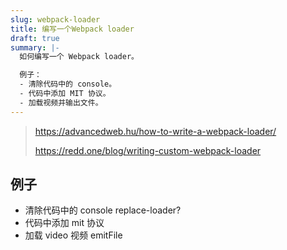 ```yaml
---
slug: webpack-loader
title: 编写一个Webpack loader
draft: true
summary: |-
  如何编写一个 Webpack loader。

  例子：
  - 清除代码中的 console。
  - 代码中添加 MIT 协议。
  - 加载视频并输出文件。
---
```


> https://advancedweb.hu/how-to-write-a-webpack-loader/
>
> https://redd.one/blog/writing-custom-webpack-loader

## 例子

- 清除代码中的 console replace-loader?
- 代码中添加 mit 协议
- 加载 video 视频 emitFile
